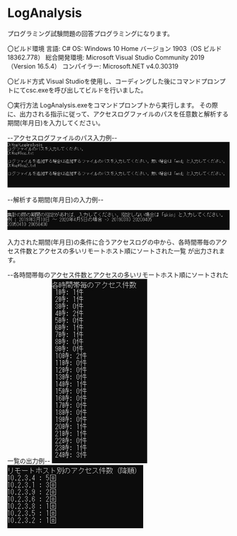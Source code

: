 # LogAnalysis
プログラミング試験問題の回答プログラミングになります。

〇ビルド環境
言語: C# 
OS: Windows 10 Home バージョン 1903（OS ビルド 18362.778） 
総合開発環境: Microsoft Visual Studio Community 2019（Version 16.5.4） 
コンパイラー: Microsoft.NET v4.0.30319 

〇ビルド方式 
Visual Studioを使用し、コーディングした後にコマンドプロンプトにてcsc.exeを呼び出してビルドを行いました。

〇実行方法
LogAnalysis.exeをコマンドプロンプトから実行します。
その際に、出力される指示に従って、アクセスログファイルのパスを任意数と解析する期間(年月日)を入力してください。

--アクセスログファイルのパス入力例--
![入力サンプル1](sample1.PNG)

--解析する期間(年月日)の入力例--

![入力サンプル2](sample2.PNG)

入力された期間(年月日)の条件に合うアクセスログの中から、各時間帯毎のアクセス件数とアクセスの多いリモートホスト順にソートされた一覧
が出力されます。

--各時間帯毎のアクセス件数とアクセスの多いリモートホスト順にソートされた一覧の出力例--
![出力サンプル1](sample3.PNG)   ![出力サンプル2](sample4.PNG)
